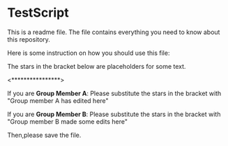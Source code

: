 # TestScript

This is a readme file. The file contains everything you need to know about this repository.

Here is some instruction on how you should use this file:

The stars in the bracket below are placeholders for some text.

<****************>

If you are **Group Member A**: Please substitute the stars in the bracket with "Group member A has edited here"

If you are **Group Member B**: Please substitute the stars in the bracket with "Group member B made some edits here"

Then,please save the file.
